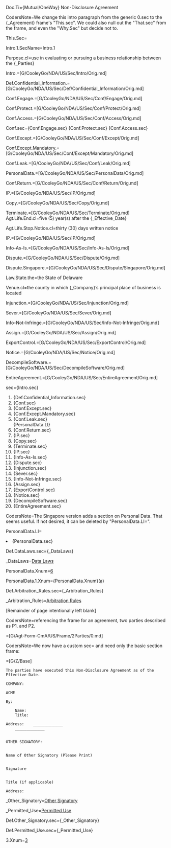 Doc.Ti={Mutual/OneWay} Non-Disclosure Agreement

CodersNote=We change this intro paragraph from the generic 0.sec to the {_Agreement} frame's "This.sec".  We could also null out the "That.sec" from the frame, and even the "Why.Sec" but decide not to.

This.Sec=</i>


Intro.1.SecName=Intro.1

Purpose.cl=use in evaluating or pursuing a business relationship between the {_Parties}

Intro.=[G/CooleyGo/NDA/US/Sec/Intro/Orig.md]

Def.Confidential_Information.=[G/CooleyGo/NDA/US/Sec/Def/Confidential_Information/Orig.md]

Conf.Engage.=[G/CooleyGo/NDA/US/Sec/Conf/Engage/Orig.md]

Conf.Protect.=[G/CooleyGo/NDA/US/Sec/Conf/Protect/Orig.md]

Conf.Access.=[G/CooleyGo/NDA/US/Sec/Conf/Access/Orig.md]

Conf.sec={Conf.Engage.sec} {Conf.Protect.sec} {Conf.Access.sec}

Conf.Except.=[G/CooleyGo/NDA/US/Sec/Conf/Except/Orig.md]

Conf.Except.Mandatory.=[G/CooleyGo/NDA/US/Sec/Conf/Except/Mandatory/Orig.md]

Conf.Leak.=[G/CooleyGo/NDA/US/Sec/Conf/Leak/Orig.md]

PersonalData.=[G/CooleyGo/NDA/US/Sec/PersonalData/Orig.md]

Conf.Return.=[G/CooleyGo/NDA/US/Sec/Conf/Return/Orig.md]

IP.=[G/CooleyGo/NDA/US/Sec/IP/Orig.md]

Copy.=[G/CooleyGo/NDA/US/Sec/Copy/Orig.md]

Terminate.=[G/CooleyGo/NDA/US/Sec/Terminate/Orig.md]
Agt.Life.End.cl=five (5) year(s) after the {_Effective_Date}

Agt.Life.Stop.Notice.cl=thirty (30) days written notice

IP.=[G/CooleyGo/NDA/US/Sec/IP/Orig.md]

Info-As-Is.=[G/CooleyGo/NDA/US/Sec/Info-As-Is/Orig.md]

Dispute.=[G/CooleyGo/NDA/US/Sec/Dispute/Orig.md]

Dispute.Singapore.=[G/CooleyGo/NDA/US/Sec/Dispute/Singapore/Orig.md]

Law.State.the=the State of Delaware

Venue.cl=the county in which {_Company}’s principal place of business is located

Injunction.=[G/CooleyGo/NDA/US/Sec/Injunction/Orig.md]

Sever.=[G/CooleyGo/NDA/US/Sec/Sever/Orig.md]

Info-Not-Infringe.=[G/CooleyGo/NDA/US/Sec/Info-Not-Infringe/Orig.md]

Assign.=[G/CooleyGo/NDA/US/Sec/Assign/Orig.md]

ExportControl.=[G/CooleyGo/NDA/US/Sec/ExportControl/Orig.md]

Notice.=[G/CooleyGo/NDA/US/Sec/Notice/Orig.md]

DecompileSoftware.=[G/CooleyGo/NDA/US/Sec/DecompileSoftware/Orig.md]

EntireAgreement.=[G/CooleyGo/NDA/US/Sec/EntireAgreement/Orig.md]


sec={Intro.sec}<ol><li>{Def.Confidential_Information.sec}</li><li>{Conf.sec}</li><li>{Conf.Except.sec}</li><li>{Conf.Except.Mandatory.sec}</li><li>{Conf.Leak.sec}</li>{PersonalData.LI}<li>{Conf.Return.sec}</li><li>{IP.sec}</li><li>{Copy.sec}</li><li>{Terminate.sec}</li><li>{IP.sec}</li><li>{Info-As-Is.sec}</li><li>{Dispute.sec}</li><li>{Injunction.sec}</li><li>{Sever.sec}</li><li>{Info-Not-Infringe.sec}</li><li>{Assign.sec}</li><li>{ExportControl.sec}</li><li>{Notice.sec}</li><li>{DecompileSoftware.sec}</li><li>{EntireAgreement.sec}</li></ol>

CodersNote=The Singapore version adds a section on Personal Data. That seems useful.  If not desired, it can be deleted by "PersonalData.LI=</i>".

PersonalData.LI=<li>{PersonalData.sec}</li>


Def.DataLaws.sec={_DataLaws}


_DataLaws=<a href="#Def.DataLaws.sec" class="definedterm">Data Laws</a>


PersonalData.Xnum=<a href="#PersonalData.sec" class="xref">6</a>


PersonalData.1.Xnum={PersonalData.Xnum}(<a href="#PersonalData.1.sec" class="xref">a</a>)


Def.Arbitration_Rules.sec={_Arbitration_Rules}

_Arbitration_Rules=<a href="#Def.Arbitration_Rules.sec" class="definedterm">Arbitration Rules</a>


[Remainder of page intentionally left blank]

CodersNote=referencing the frame for an agreement, two parties described as P1. and P2. 

=[G/Agt-Form-CmA/US/Frame/2Parties/0.md] 

CodersNote=We now have a custom sec= and need only the basic section frame:

=[G/Z/Base]

	The parties have executed this Non-Disclosure Agreement as of the Effective Date.

	COMPANY:
	
	ACME
	
	By:	
		
		Name:	
		Title:	
	
	Address:	_____________
		_____________
		

	OTHER SIGNATORY:
	
	
	Name of Other Signatory (Please Print)
	
	
	Signature
	
	
	Title (if applicable)
	
	Address:	
		
		
_Other_Signatory=<a href='#Def.Other_Signatory.sec' class='definedterm'>Other Signatory</a>

_Permitted_Use=<a href='#Def.Permitted_Use.sec' class='definedterm'>Permitted Use</a>

Def.Other_Signatory.sec={_Other_Signatory}

Def.Permitted_Use.sec={_Permitted_Use}

3.Xnum=<a href='#3.sec' class="xref">3</a>

